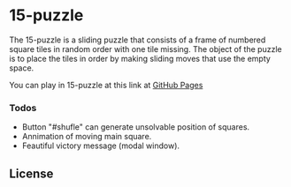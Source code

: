 # 15-puzzle

The 15-puzzle is a sliding puzzle that consists of a frame of numbered square tiles in random order with one tile missing. The object of the puzzle is to place the tiles in order by making sliding moves that use the empty space.

You can play in 15-puzzle at this link at [GitHub Pages][github-pages]

### Todos

*   Button "#shufle" can generate unsolvable position of squares.
*   Annimation of moving main square.
*   Feautiful victory message (modal window).

## License

   [github-pages]: <(88maxwell.github.io)>
   [Babel]: <https://babeljs.io/>
   [ReactJs]: <https://reactjs.org/>
   [Webpack]: <https://webpack.js.org/>
   [Sass]: <http://sass-lang.com/>
